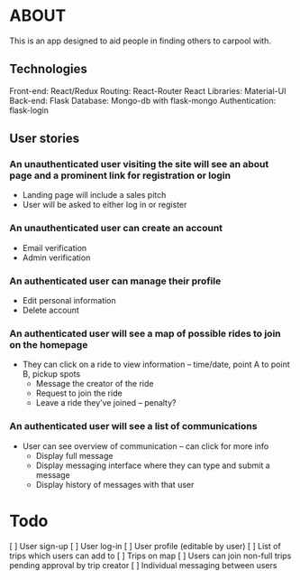 # ABOUT

This is an app designed to aid people in finding others to carpool with.

## Technologies
Front-end: React/Redux
Routing: React-Router
React Libraries: Material-UI
Back-end: Flask
Database: Mongo-db with flask-mongo
Authentication: flask-login

## User stories

### An unauthenticated user visiting the site will see an about page and a prominent link for registration or login
  - Landing page will include a sales pitch
  - User will be asked to either log in or register

### An unauthenticated user can create an account
  - Email verification
  - Admin verification

### An authenticated user can manage their profile
  - Edit personal information
  - Delete account

### An authenticated user will see a map of possible rides to join on the homepage
  - They can click on a ride to view information – time/date, point A to
    point B, pickup spots
      - Message the creator of the ride
      - Request to join the ride
      - Leave a ride they’ve joined – penalty?

### An authenticated user will see a list of communications
  - User can see overview of communication – can click for more info
      - Display full message
      - Display messaging interface where they can type and submit a message
      - Display history of messages with that user

# Todo
[ ] User sign-up
[ ] User log-in
[ ] User profile (editable by user)
[ ] List of trips which users can add to
[ ] Trips on map
[ ] Users can join non-full trips pending approval by trip creator
[ ] Individual messaging between users

